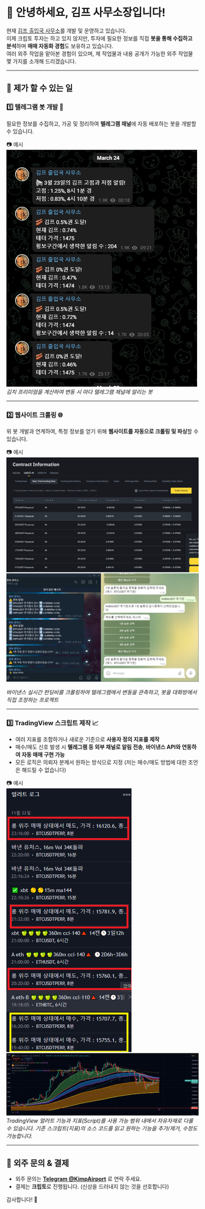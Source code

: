 # 👋 안녕하세요, 김프 사무소장입니다!

현재 [김프 출입국 사무소](https://t.me/KimchiPremium)를 개발 및 운영하고 있습니다.  
이제 크립토 투자는 하고 있지 않지만, 투자에 필요한 정보를 직접 **봇을 통해 수집하고 분석**하며 **매매 자동화 경험**도 보유하고 있습니다.  
여러 외주 작업을 맡아본 경험이 있으며, 제 작업물과 내용 공개가 가능한 외주 작업물 몇 가지를 소개해 드리겠습니다.

---

## 🧰 제가 할 수 있는 일

### 1️⃣ 텔레그램 봇 개발 🤖

필요한 정보를 수집하고, 가공 및 정리하여 **텔레그램 채널**에 자동 배포하는 봇을 개발할 수 있습니다.

📷 예시  
![김프 출입국 사무소](./1-1.png)  
*김치 프리미엄을 계산하여 변동 시 마다 텔레그램 채널에 알리는 봇*


---

### 2️⃣ 웹사이트 크롤링 🌐

위 봇 개발과 연계하여, 특정 정보를 얻기 위해 **웹사이트를 자동으로 크롤링 및 파싱**할 수 있습니다.

📷 예시  
![펀비봇1](./2-0.png)  
![펀비봇2](./2-1.png)  

*바이낸스 실시간 펀딩비를 크롤링하여 텔레그램에서 변동을 관측하고, 봇을 대화방에서 직접 조정하는 프로젝트*

---

### 3️⃣ TradingView 스크립트 제작 📈

- 여러 지표를 조합하거나 새로운 기준으로 **사용자 정의 지표를 제작**
- 매수/매도 신호 발생 시 **텔레그램 등 외부 채널로 알림 전송**, **바이낸스 API와 연동하여 자동 매매 구현 가능**
- 모든 로직은 의뢰자 분께서 원하는 방식으로 지정 (저는 매수/매도 방법에 대한 조언은 해드릴 수 없습니다)

📷 예시  
![TV 스크립트 예시1](./3-2.png)  
![TV 스크립트 예시2](./3-3.png)
*TradingView 얼러트 기능과 지표(Script)를 사용 가능 범위 내에서 자유자재로 다룰 수 있습니다.*
*기존 스크립트(지표)의 소스 코드를 읽고 원하는 기능을 추가/제거, 수정도 가능합니다.*

---

## 📩 외주 문의 & 결제

- 외주 문의는 **[Telegram @KimpAirport](https://t.me/KimpAirport)** 로 연락 주세요.
- 결제는 **크립토**로 진행됩니다. (신상을 드러내지 않는 것을 선호합니다)

감사합니다! 🙇

